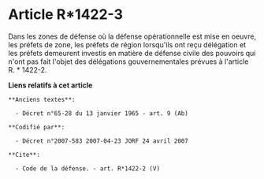 # Article R*1422-3

Dans les zones de défense où la défense opérationnelle est mise en oeuvre, les préfets de zone, les préfets de région
lorsqu'ils ont reçu délégation et les préfets demeurent investis en matière de défense civile des pouvoirs qui n'ont pas fait
l'objet des délégations gouvernementales prévues à l'article R. * 1422-2.

**Liens relatifs à cet article**

	**Anciens textes**:

	  - Décret n°65-28 du 13 janvier 1965 - art. 9 (Ab)

	**Codifié par**:

	  - Décret n°2007-583 2007-04-23 JORF 24 avril 2007

	**Cite**:

	  - Code de la défense. - art. R*1422-2 (V)
